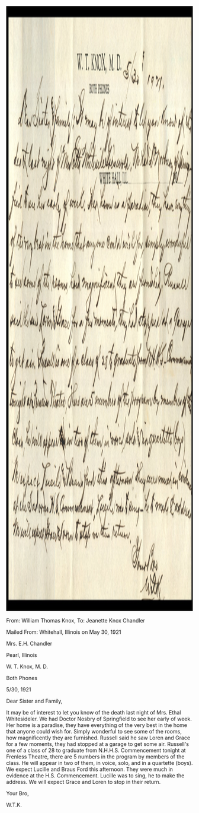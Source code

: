 <html><body><a href="/wp-content/uploads/2014/04/postcard-2014-20140428_18064688_0133.jpg"><img class="alignnone size-full wp-image-456" src="/wp-content/uploads/2014/04/postcard-2014-20140428_18064688_0133.jpg" alt="postcard-2014-20140428_18064688_0133" width="2411" height="1631"></a>



From: William Thomas Knox, To: Jeanette Knox Chandler

Mailed From: Whitehall, Illinois on May 30, 1921



Mrs. E.H. Chandler

Pearl, Illinois



W. T. Knox, M. D.

Both Phones



5/30, 1921

Dear Sister and Family,

It may be of interest to let you know of the death last night of Mrs. Ethal Whitesideler. We had Doctor Nosbry of Springfield to see her early of week. Her home is a paradise, they have everything of the very best in the home that anyone could wish for. Simply wonderful to see some of the rooms, how magnificently they are furnished. Russell said he saw Loren and Grace for a few moments, they had stopped at a garage to get some air. Russell's one of a class of 28 to graduate from N.H.H.S. Commencement tonight at Frenless Theatre, there are 5 numbers in the program by members of the class. He will appear in two of them, in voice, solo, and in a quartette (boys). We expect Lucille and Braus Ford this afternoon. They were much in evidence at the H.S. Commencement. Lucille was to sing, he to make the address. We will expect Grace and Loren to stop in their return.

Your Bro,

W.T.K.</body></html>